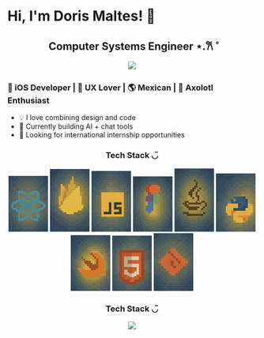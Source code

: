 # Hi, I'm Doris Maltes! 👋

<h2 align="center">Computer Systems Engineer ⋆.𐙚 ̊</h2>

<p align="center">
  <img src="./este.gif" width="600"/>
</p>

<h3>📱 iOS Developer | 🎨 UX Lover | 🌎 Mexican | 🦎 Axolotl Enthusiast</h3>

- 💡 I love combining design and code
- 🔧 Currently building AI + chat tools
- 🚀 Looking for international internship opportunities

<h3 align="center">Tech Stack ◡̈ </h3>
<p align="center">
  <img src="./react.jpg" width="80"/>
  <img src="./firebase.jpg" width="80"/>
  <img src="./javascript.jpg" width="80"/>
  <img src="./figma.jpg" width="80"/>
  <img src="./java.jpg" width="80"/>
  <img src="./python.jpg" width="80"/>
  <img src="./swift.jpg" width="80"/>
  <img src="./html.jpg" width="80"/>
  <img src="./git.jpg" width="80"/>
</p>

<h3 align="center">Tech Stack ◡̈ </h3>
<p align="center">
  <img src="./stackgif.jpg" width="800"/>

</p>

